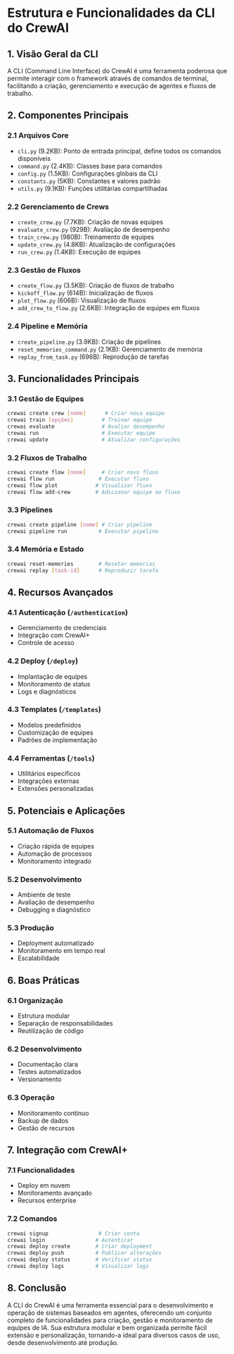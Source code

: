 # Estrutura e Funcionalidades da CLI do CrewAI

## 1. Visão Geral da CLI
A CLI (Command Line Interface) do CrewAI é uma ferramenta poderosa que permite interagir com o framework através de comandos de terminal, facilitando a criação, gerenciamento e execução de agentes e fluxos de trabalho.

## 2. Componentes Principais

### 2.1 Arquivos Core
- `cli.py` (9.2KB): Ponto de entrada principal, define todos os comandos disponíveis
- `command.py` (2.4KB): Classes base para comandos
- `config.py` (1.5KB): Configurações globais da CLI
- `constants.py` (5KB): Constantes e valores padrão
- `utils.py` (9.1KB): Funções utilitárias compartilhadas

### 2.2 Gerenciamento de Crews
- `create_crew.py` (7.7KB): Criação de novas equipes
- `evaluate_crew.py` (929B): Avaliação de desempenho
- `train_crew.py` (980B): Treinamento de equipes
- `update_crew.py` (4.8KB): Atualização de configurações
- `run_crew.py` (1.4KB): Execução de equipes

### 2.3 Gestão de Fluxos
- `create_flow.py` (3.5KB): Criação de fluxos de trabalho
- `kickoff_flow.py` (614B): Inicialização de fluxos
- `plot_flow.py` (606B): Visualização de fluxos
- `add_crew_to_flow.py` (2.6KB): Integração de equipes em fluxos

### 2.4 Pipeline e Memória
- `create_pipeline.py` (3.9KB): Criação de pipelines
- `reset_memories_command.py` (2.1KB): Gerenciamento de memória
- `replay_from_task.py` (696B): Reprodução de tarefas

## 3. Funcionalidades Principais

### 3.1 Gestão de Equipes
```bash
crewai create crew [nome]      # Criar nova equipe
crewai train [opções]         # Treinar equipe
crewai evaluate               # Avaliar desempenho
crewai run                    # Executar equipe
crewai update                 # Atualizar configurações
```

### 3.2 Fluxos de Trabalho
```bash
crewai create flow [nome]     # Criar novo fluxo
crewai flow run              # Executar fluxo
crewai flow plot            # Visualizar fluxo
crewai flow add-crew        # Adicionar equipe ao fluxo
```

### 3.3 Pipelines
```bash
crewai create pipeline [nome] # Criar pipeline
crewai pipeline run          # Executar pipeline
```

### 3.4 Memória e Estado
```bash
crewai reset-memories        # Resetar memórias
crewai replay [task-id]      # Reproduzir tarefa
```

## 4. Recursos Avançados

### 4.1 Autenticação (`/authentication`)
- Gerenciamento de credenciais
- Integração com CrewAI+
- Controle de acesso

### 4.2 Deploy (`/deploy`)
- Implantação de equipes
- Monitoramento de status
- Logs e diagnósticos

### 4.3 Templates (`/templates`)
- Modelos predefinidos
- Customização de equipes
- Padrões de implementação

### 4.4 Ferramentas (`/tools`)
- Utilitários específicos
- Integrações externas
- Extensões personalizadas

## 5. Potenciais e Aplicações

### 5.1 Automação de Fluxos
- Criação rápida de equipes
- Automação de processos
- Monitoramento integrado

### 5.2 Desenvolvimento
- Ambiente de teste
- Avaliação de desempenho
- Debugging e diagnóstico

### 5.3 Produção
- Deployment automatizado
- Monitoramento em tempo real
- Escalabilidade

## 6. Boas Práticas

### 6.1 Organização
- Estrutura modular
- Separação de responsabilidades
- Reutilização de código

### 6.2 Desenvolvimento
- Documentação clara
- Testes automatizados
- Versionamento

### 6.3 Operação
- Monitoramento contínuo
- Backup de dados
- Gestão de recursos

## 7. Integração com CrewAI+

### 7.1 Funcionalidades
- Deploy em nuvem
- Monitoramento avançado
- Recursos enterprise

### 7.2 Comandos
```bash
crewai signup                # Criar conta
crewai login                # Autenticar
crewai deploy create        # Criar deployment
crewai deploy push          # Publicar alterações
crewai deploy status        # Verificar status
crewai deploy logs          # Visualizar logs
```

## 8. Conclusão
A CLI do CrewAI é uma ferramenta essencial para o desenvolvimento e operação de sistemas baseados em agentes, oferecendo um conjunto completo de funcionalidades para criação, gestão e monitoramento de equipes de IA. Sua estrutura modular e bem organizada permite fácil extensão e personalização, tornando-a ideal para diversos casos de uso, desde desenvolvimento até produção.
